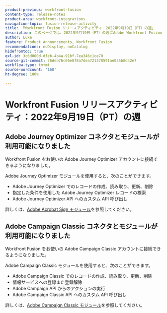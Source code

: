```yaml
---
product-previous: workfront-fusion
content-type: release-notes
product-area: workfront-integrations
navigation-topic: fusion-release-activity
title: 「Workfront Fusion リリースアクティビティ：2022年9月19日（PT）の週」
description: このページでは、2022年9月19日（PT）の週にAdobe Workfront Fusion で行われたすべての機能強化について説明します。
author: Luke
feature: Product Announcements, Workfront Fusion
recommendations: noDisplay, noCatalog
hidefromtoc: true
exl-id: 3c6d000d-dfeb-4b4a-91bf-7ea346c1ce70
source-git-commit: 76deb76c66e8f8a7dea721378591ae035b8d42e7
workflow-type: tm+mt
source-wordcount: '168'
ht-degree: 100%

---
```


# Workfront Fusion リリースアクティビティ：2022年9月19日（PT）の週

## Adobe Journey Optimizer コネクタとモジュールが利用可能になりました

Workfront Fusion をお使いの Adobe Journey Optimizer アカウントに接続できるようになりました。

Adobe Journey Optimizer モジュールを使用すると、次のことができます。
* Adobe Journey Optimizer でのレコードの作成、読み取り、更新、削除
* 指定した条件を使用した Adobe Journey Optimizer レコードの検索
* Adobe Journey Optimizer API へのカスタム API 呼び出し

詳しくは、[Adobe Acrobat Sign モジュール](/help/quicksilver/workfront-fusion/apps-and-their-modules/adobe-journey-optimizer-modules.md)を参照してください。

## Adobe Campaign Classic コネクタとモジュールが利用可能になりました

Workfront Fusion をお使いの Adobe Campaign Classic アカウントに接続できるようになりました。

Adobe Campaign Classic モジュールを使用すると、次のことができます。
* Adobe Campaign Classic でのレコードの作成、読み取り、更新、削除
* 情報サービスへの登録また登録解除
* Adobe Campaign API からのアクションの実行
* Adobe Campaign Classic API へのカスタム API 呼び出し

詳しくは、[Adobe Campaign Classic モジュール](/help/quicksilver/workfront-fusion/apps-and-their-modules/adobe-campaign-classic-connector.md)を参照してください。
